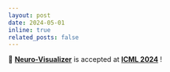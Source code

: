 ```yaml
---
layout: post
date: 2024-05-01
inline: true
related_posts: false
---
```


🎉 **[Neuro-Visualizer](https://arxiv.org/pdf/2309.14601)** is accepted at **[ICML 2024](https://icml.cc/Conferences/2024)** !
